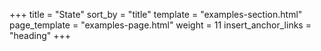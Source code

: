 +++
title = "State"
sort_by = "title"
template = "examples-section.html"
page_template = "examples-page.html"
weight = 11
insert_anchor_links = "heading"
+++